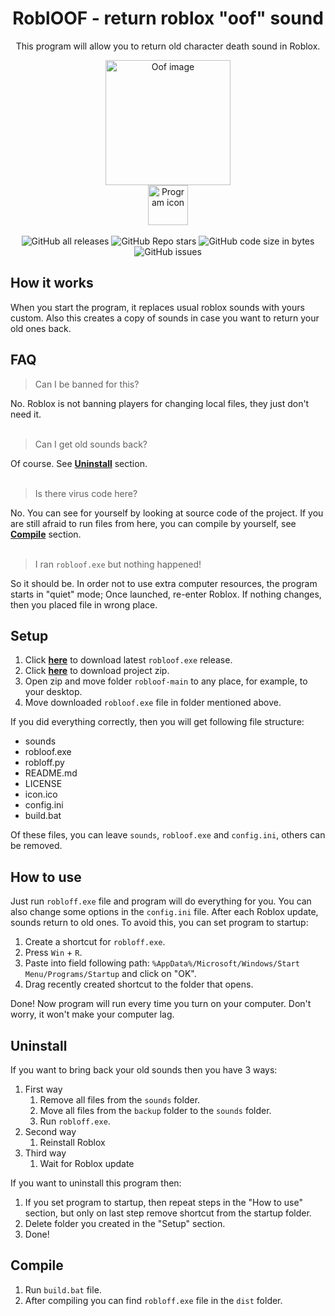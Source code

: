 <div align="center">
  <h1>RoblOOF - return roblox "oof" sound</h1>
  <p>This program will allow you to return old character death sound in Roblox.</p>
  <img src="https://mystickermania.com/cdn/stickers/games/sticker_3326-256x256.png" alt="Oof image" width="200">
  <br>
  <img src="https://raw.githubusercontent.com/Zgoly/robloof/main/icon.ico" alt="Program icon" width="64">
  <br><br>
  <img alt="GitHub all releases" src="https://img.shields.io/github/downloads/zgoly/robloof/total?logo=GitHub&style=flat">
  <img alt="GitHub Repo stars" src="https://img.shields.io/github/stars/zgoly/robloof">
  <img alt="GitHub code size in bytes" src="https://img.shields.io/github/languages/code-size/zgoly/robloof?style=flat">
  <img alt="GitHub issues" src="https://img.shields.io/github/issues/zgoly/robloof?style=flat">
</div>

## How it works
When you start the program, it replaces usual roblox sounds with yours custom. Also this creates a copy of sounds in case you want to return your old ones back.
## FAQ
> Can I be banned for this?

No. Roblox is not banning players for changing local files, they just don't need it.
<br><br>
> Can I get old sounds back?

Of course. See **[Uninstall](#uninstall)** section.
<br><br>
> Is there virus code here?

No. You can see for yourself by looking at source code of the project. If you are still afraid to run files from here, you can compile by yourself, see **[Compile](#compile)** section.
<br><br>
> I ran `robloof.exe` but nothing happened!

So it should be. In order not to use extra computer resources, the program starts in "quiet" mode; Once launched, re-enter Roblox. If nothing changes, then you placed file in wrong place.

## Setup
1. Click **[here](https://github.com/zgoly/robloof/releases/latest/download/robloof.exe)** to download latest `robloof.exe` release.
2. Click **[here](https://github.com/Zgoly/robloof/archive/refs/heads/main.zip)** to download project zip.
3. Open zip and move folder `robloof-main` to any place, for example, to your desktop.
4. Move downloaded `robloof.exe` file in folder mentioned above.

If you did everything correctly, then you will get following file structure:

- sounds
- robloof.exe
- robloff.py
- README.md
- LICENSE
- icon.ico
- config.ini
- build.bat

Of these files, you can leave `sounds`, `robloof.exe` and `config.ini`, others can be removed.

## How to use
Just run `robloff.exe` file and program will do everything for you. You can also change some options in the `config.ini` file.
After each Roblox update, sounds return to old ones. To avoid this, you can set program to startup:

1. Create a shortcut for `robloff.exe`.
2. Press `Win` + `R`.
3. Paste into field following path: `%AppData%/Microsoft/Windows/Start Menu/Programs/Startup` and click on "OK".
4. Drag recently created shortcut to the folder that opens.

Done! Now program will run every time you turn on your computer. Don't worry, it won't make your computer lag.

## Uninstall
If you want to bring back your old sounds then you have 3 ways:

1. First way
    1. Remove all files from the `sounds` folder.
    2. Move all files from the `backup` folder to the `sounds` folder.
    3. Run `robloff.exe`.
2. Second way
    1. Reinstall Roblox
2. Third way
    1. Wait for Roblox update

If you want to uninstall this program then:

1. If you set program to startup, then repeat steps in the "How to use" section, but only on last step remove shortcut from the startup folder.
2. Delete folder you created in the "Setup" section.
3. Done!

## Compile
1. Run `build.bat` file.
2. After compiling you can find `robloff.exe` file in the `dist` folder.
